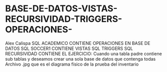 # BASE-DE-DATOS-VISTAS-RECURSIVIDAD-TRIGGERS-OPERACIONES-
Alex Calispa
SQL ACADEMICO CONTIENE OPERACIONES EN BASE DE DATOS
SQL SOCCER1 CONTIENE VISTAS
SQL TRIGGERS
SQL RECURSIVIDAD CONTIENE EL EJERCICIO:
Cuando una tabla padre contiene sub tablas y deseamos crear una sola base de datos que contenga todas
Archivo .jpg que es el diagrama físico de la prueba del inventario
